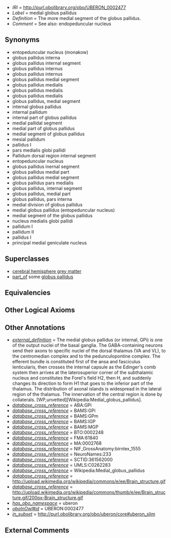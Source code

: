  * *IRI* = http://purl.obolibrary.org/obo/UBERON_0002477
 * *Label* = medial globus pallidus
 * *Definition* = The more medial segment of the globus pallidus.
 * *Comment* = See also: endopeduncular nucleus

## Synonyms

 * entopeduncular nucleus (monakow)
 * globus pallidus interna
 * globus pallidus internal segment
 * globus pallidus internus
 * globus pallidus internus
 * globus pallidus medial segment
 * globus pallidus medialis
 * globus pallidus medialis
 * globus pallidus medialis
 * globus pallidus, medial segment
 * internal globus pallidus
 * internal pallidum
 * internal part of globus pallidus
 * medial pallidal segment
 * medial part of globus pallidus
 * medial segment of globus pallidus
 * mesial pallidum
 * pallidus I
 * pars medialis globi pallidi
 * Pallidum dorsal region internal segment
 * entopeduncular nucleus
 * globus pallidus inernal segment
 * globus pallidus medial part
 * globus pallidus medial segment
 * globus pallidus pars medialis
 * globus pallidus, internal segment
 * globus pallidus, medial part
 * globus pallidus, pars interna
 * medial division of globus pallidus
 * medial globus pallidus (entopeduncular nucleus)
 * medial segment of the globus pallidus
 * nucleus medialis globi pallidi
 * pallidum I
 * pallidum II
 * pallidus I
 * principal medial geniculate nucleus

## Superclasses

 * [cerebral hemisphere grey matter](../../UBERON/01/UBERON_0005401.md)
 * [part_of](../../BFO/50/BFO_0000050.md) some [globus pallidus](../../UBERON/75/UBERON_0001875.md)

## Equivalencies


## Other Logical Axioms


## Other Annotations

 * *[external_definition](../../UBPROP/01/UBPROP_0000001.md)* = The medial globus pallidus (or internal, GPi) is one of the output nuclei of the basal ganglia. The GABA-containing neurons send their axons to specific nuclei of the dorsal thalamus (VA and VL), to the centromedian complex and to the pedunculopontine complex. The efferent bundle is constituted first of the ansa and fasciculus lenticularis, then crosses the internal capsule as the Edinger's comb system then arrives at the laterosuperior corner of the subthalamic nucleus and constitutes the Forel's field H2, then H, and suddenly changes its direction to form H1 that goes to the inferior part of the thalamus. The distribution of axonal islands is widespread in the lateral region of the thalamus. The innervation of the central region is done by collaterals. [WP,unvetted][Wikipedia:Medial_globus_pallidus].
 * *[database_cross_reference](../../ef/oboInOwl#hasDbXref.md)* = ABA:GPi
 * *[database_cross_reference](../../ef/oboInOwl#hasDbXref.md)* = BAMS:GPi
 * *[database_cross_reference](../../ef/oboInOwl#hasDbXref.md)* = BAMS:GPm
 * *[database_cross_reference](../../ef/oboInOwl#hasDbXref.md)* = BAMS:IGP
 * *[database_cross_reference](../../ef/oboInOwl#hasDbXref.md)* = BAMS:MGP
 * *[database_cross_reference](../../ef/oboInOwl#hasDbXref.md)* = BTO:0002248
 * *[database_cross_reference](../../ef/oboInOwl#hasDbXref.md)* = FMA:61840
 * *[database_cross_reference](../../ef/oboInOwl#hasDbXref.md)* = MA:0002768
 * *[database_cross_reference](../../ef/oboInOwl#hasDbXref.md)* = NIF_GrossAnatomy:birnlex_1555
 * *[database_cross_reference](../../ef/oboInOwl#hasDbXref.md)* = NeuroNames:233
 * *[database_cross_reference](../../ef/oboInOwl#hasDbXref.md)* = SCTID:361562000
 * *[database_cross_reference](../../ef/oboInOwl#hasDbXref.md)* = UMLS:C0262283
 * *[database_cross_reference](../../ef/oboInOwl#hasDbXref.md)* = Wikipedia:Medial_globus_pallidus
 * *[database_cross_reference](../../ef/oboInOwl#hasDbXref.md)* = http://upload.wikimedia.org/wikipedia/commons/e/ee/Brain_structure.gif
 * *[database_cross_reference](../../ef/oboInOwl#hasDbXref.md)* = http://upload.wikimedia.org/wikipedia/commons/thumb/e/ee/Brain_structure.gif/200px-Brain_structure.gif
 * *[has_obo_namespace](../../ce/oboInOwl#hasOBONamespace.md)* = uberon
 * *[oboInOwl#id](../../id/oboInOwl#id.md)* = UBERON:0002477
 * *[in_subset](../../et/oboInOwl#inSubset.md)* = http://purl.obolibrary.org/obo/uberon/core#uberon_slim

## External Comments


